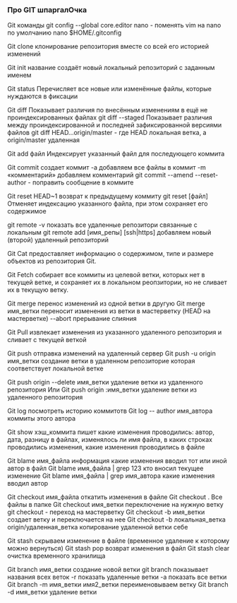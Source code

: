 

### Про GIT шпаргалОчка


Git команды
git config --global core.editor nano - поменять vim на nano по умолчанию
nano $HOME/.gitconfig

Git clone клонирование репозитория вместе со всей его историей изменений

Git init название создаёт новый локальный репозиторий с заданным именем

Git status Перечисляет все новые или изменённые файлы, которые нуждаются в фиксации

Git diff Показывает различия по внесённым изменениям в ещё не проиндексированных файлах
	git diff --staged Показывает различия между проиндексированной и последней зафиксированной версиями файлов
	git diff HEAD...origin/master - где HEAD локальная ветка, а origin/master удаленная  

Git add файл Индексирует указанный файл для последующего коммита

Git commit создает коммит
	-a  добавляем все файлы в коммит
	-m «комментарий» добавляем комментарий
git commit --amend --reset-author - поправить сообщение в коммите

Git reset HEAD~1 возврат к предыдущему коммиту
git reset [файл] Отменяет индексацию указанного файла, при этом сохраняет его содержимое

git remote -v показать все удаленные репозитори связанные с локальным
git remote add [имя_репы] [ssh|https] добавляем новый (второй) удаленный репозиторий

Git Cat предоставляет информацию о содержимом, типе и размере объектов из репозитория Git.

Git Fetch собирает все коммиты из целевой ветки, которых нет в текущей ветке, и сохраняет их в локальном реопзитории, но не сливает их в текущую ветку.

Git merge перенос изменений из одной ветки в другую
Git merge имя_ветки переносит изменения из ветки в мастерветку (HEAD на мастерветке)
--abort прерывание слияния

Git Pull извлекает изменения из указанного удаленного репозитория и сливает с текущей веткой

Git push отправка изменений на удаленный сервер
Git push -u origin имя_ветки создание ветки в удаленном репозиторие которая соответствует локальной ветке

Git push origin --delete имя_ветки удаление ветки из удаленного репозитория
Или
Git push origin :имя_ветки удаление ветки из удаленного репозитория

Git log посмотреть историю коммитотв
Git log -- author имя_автора коммиты этого автора

Git show хэш_коммита пишет какие изменения проводились: автор, дата, разницу в файлах, изменялось ли имя файла, в каких строках проводились изменения, какие изменения проводились в файле

Git blame имя_файла информация какие изменения вводил тот или иной автор в файл
Git blame имя_файла | grep 123 кто вносил текущее изменение
Git blame имя_файла | grep имя_автора какие изменения вводил автор

Git checkout имя_файла откатить изменения в файле
Git checkout . Все файлы в папке
Git checkout имя_ветки переключение на нужную ветку
git checkout - переход на мастерветку
Git checkout -b имя_ветки создает ветку и переключается на нее
Git checkout -b локальная_ветка origin/удаленная_ветка копирование удаленной ветки себе

Git stash скрываем изменение в файле (временное удаление к которому можно вернуться)
Git stash pop возврат изменения в файл
Git stash clear очистка временного хранилища

Git branch имя_ветки создание новой ветки
git branch показывает названия всех веток
    -r показать удаленные ветки
    -a  показать все ветки
Git branch -m имя_ветки имя2_ветки переименовываем ветку
Git branch -d имя_ветки удаление ветки

